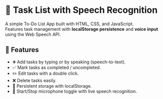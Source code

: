 # 📝 Task List with Speech Recognition  

A simple To-Do List App built with HTML, CSS, and JavaScript.  
Features task management with **localStorage persistence** and **voice input** using the Web Speech API.  

## 🚀 Features
- ➕ Add tasks by typing or by speaking (speech-to-text).  
- ✅ Mark tasks as completed / uncompleted.  
- ✏️ Edit tasks with a double click.  
- ❌ Delete tasks easily.  
- 💾 Persistent storage with localStorage.  
- 🎤 Start/Stop microphone toggle with live speech recognition.  
